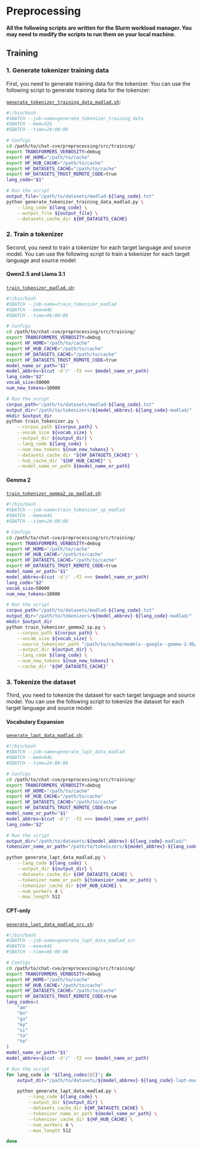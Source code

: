 Preprocessing
===

**All the following scripts are written for the Slurm workload manager. You may need to modify the scripts to run them on your local machine.**

## Training
### 1. Generate tokenizer training data
First, you need to generate training data for the tokenizer. You can use the following script to generate training data for the tokenizer:

[`generate_tokenizer_training_data_madlad.sh`](./scripts/training/generate_tokenizer_training_data_madlad.sh):  
```bash
#!/bin/bash
#SBATCH --job-name=generate_tokenizer_training_data
#SBATCH --mem=32G
#SBATCH --time=24:00:00

# Configs
cd /path/to/chat-cve/preprocessing/src/training/
export TRANSFORMERS_VERBOSITY=debug
export HF_HOME="/path/to/cache"
export HF_HUB_CACHE="/path/to/cache"
export HF_DATASETS_CACHE="/path/to/cache"
export HF_DATASETS_TRUST_REMOTE_CODE=true
lang_code="$1"

# Run the script
output_file="/path/to/datasets/madlad-${lang_code}.txt"
python generate_tokenizer_training_data_madlad.py \
    --lang_code ${lang_code} \
    --output_file ${output_file} \
    --datasets_cache_dir ${HF_DATASETS_CACHE}
```

### 2. Train a tokenizer
Second, you need to train a tokenizer for each target language and source model. You can use the following script to train a tokenizer for each target language and source model:

#### Qwen2.5 and Llama 3.1
[`train_tokenizer_madlad.sh`](./scripts/training/train_tokenizer_madlad.sh):  
```bash
#!/bin/bash
#SBATCH --job-name=train_tokenizer_madlad
#SBATCH --mem=64G
#SBATCH --time=96:00:00

# Configs
cd /path/to/chat-cve/preprocessing/src/training/
export TRANSFORMERS_VERBOSITY=debug
export HF_HOME="/path/to/cache"
export HF_HUB_CACHE="/path/to/cache"
export HF_DATASETS_CACHE="/path/to/cache"
export HF_DATASETS_TRUST_REMOTE_CODE=true
model_name_or_path="$1"
model_abbrev=$(cut -d'/' -f2 <<< $model_name_or_path)
lang_code="$2"
vocab_size=50000
num_new_tokens=10000

# Run the script
corpus_path="/path/to/datasets/madlad-${lang_code}.txt"
output_dir="/path/to/tokenizers/${model_abbrev}-${lang_code}-madlad/"
mkdir $output_dir
python train_tokenizer.py \
    --corpus_path ${corpus_path} \
    --vocab_size ${vocab_size} \
    --output_dir ${output_dir} \
    --lang_code ${lang_code} \
    --num_new_tokens ${num_new_tokens} \
    --datasets_cache_dir "${HF_DATASETS_CACHE}" \
    --hub_cache_dir "${HF_HUB_CACHE}" \
    --model_name_or_path ${model_name_or_path}
```

#### Gemma 2
[`train_tokenizer_gemma2_sp_madlad.sh`](./scripts/training/train_tokenizer_gemma2_sp_madlad.sh):  
```bash
#!/bin/bash
#SBATCH --job-name=train_tokenizer_sp_madlad
#SBATCH --mem=64G
#SBATCH --time=24:00:00

# Configs
cd /path/to/chat-cve/preprocessing/src/training/
export TRANSFORMERS_VERBOSITY=debug
export HF_HOME="/path/to/cache"
export HF_HUB_CACHE="/path/to/cache"
export HF_DATASETS_CACHE="/path/to/cache"
export HF_DATASETS_TRUST_REMOTE_CODE=true
model_name_or_path="$1"
model_abbrev=$(cut -d'/' -f2 <<< $model_name_or_path)
lang_code="$2"
vocab_size=50000
num_new_tokens=10000

# Run the script
corpus_path="/path/to/datasets/madlad-${lang_code}.txt"
output_dir="/path/to/tokenizers/${model_abbrev}-${lang_code}-madlad/"
mkdir $output_dir
python train_tokenizer_gemma2_sp.py \
    --corpus_path ${corpus_path} \
    --vocab_size ${vocab_size} \
    --source_tokenizer_path "/path/to/cache/models--google--gemma-2-9b/snapshots/33c193028431c2fde6c6e51f29e6f17b60cbfac6/tokenizer.model" \
    --output_dir ${output_dir} \
    --lang_code ${lang_code} \
    --num_new_tokens ${num_new_tokens} \
    --cache_dir "${HF_DATASETS_CACHE}"
```

### 3. Tokenize the dataset
Third, you need to tokenize the dataset for each target language and source model. You can use the following script to tokenize the dataset for each target language and source model:

#### Vocabulary Expansion
[`generate_lapt_data_madlad.sh`](./scripts/training/generate_lapt_data_madlad.sh):  
```bash
#!/bin/bash
#SBATCH --job-name=generate_lapt_data_madlad
#SBATCH --mem=64G
#SBATCH --time=24:00:00

# Configs
cd /path/to/chat-cve/preprocessing/src/training/
export TRANSFORMERS_VERBOSITY=debug
export HF_HOME="/path/to/cache"
export HF_HUB_CACHE="/path/to/cache"
export HF_DATASETS_CACHE="/path/to/cache"
export HF_DATASETS_TRUST_REMOTE_CODE=true
model_name_or_path="$1"
model_abbrev=$(cut -d'/' -f2 <<< $model_name_or_path)
lang_code="$2"

# Run the script
output_dir="/path/to/datasets/${model_abbrev}-${lang_code}-madlad/"
tokenizer_name_or_path="/path/to/tokenizers/${model_abbrev}-${lang_code}-madlad/"

python generate_lapt_data_madlad.py \
    --lang_code ${lang_code} \
    --output_dir ${output_dir} \
    --datasets_cache_dir ${HF_DATASETS_CACHE} \
    --tokenizer_name_or_path ${tokenizer_name_or_path} \
    --tokenizer_cache_dir ${HF_HUB_CACHE} \
    --num_workers 4 \
    --max_length 512
```

#### CPT-only
[`generate_lapt_data_madlad_src.sh`](./scripts/training/generate_lapt_data_madlad_src.sh):  
```bash
#!/bin/bash
#SBATCH --job-name=generate_lapt_data_madlad_src
#SBATCH --mem=64G
#SBATCH --time=96:00:00

# Configs
cd /path/to/chat-cve/preprocessing/src/training/
export TRANSFORMERS_VERBOSITY=debug
export HF_HOME="/path/to/cache"
export HF_HUB_CACHE="/path/to/cache"
export HF_DATASETS_CACHE="/path/to/cache"
export HF_DATASETS_TRUST_REMOTE_CODE=true
lang_codes=(
    "am"
    "bn"
    "gu"
    "my"
    "si"
    "ta"
    "te"
)
model_name_or_path="$1"
model_abbrev=$(cut -d'/' -f2 <<< $model_name_or_path)

# Run the script
for lang_code in "${lang_codes[@]}"; do
    output_dir="/path/to/datasets/${model_abbrev}-${lang_code}-lapt-madlad/"

    python generate_lapt_data_madlad.py \
        --lang_code ${lang_code} \
        --output_dir ${output_dir} \
        --datasets_cache_dir ${HF_DATASETS_CACHE} \
        --tokenizer_name_or_path ${model_name_or_path} \
        --tokenizer_cache_dir ${HF_HUB_CACHE} \
        --num_workers 4 \
        --max_length 512

done
```

